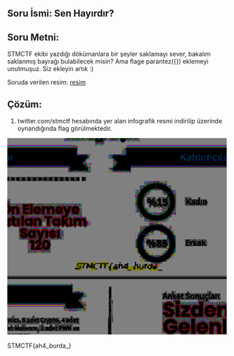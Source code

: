 ## Soru İsmi: Sen Hayırdır?

## Soru Metni: 

STMCTF ekibi yazdığı dökümanlara bir şeyler saklamayı sever, bakalım saklanmış bayrağı bulabilecek misin? Ama flage parantez({}) eklemeyi unutmuşuz. Siz ekleyin artık :)

Soruda verilen resim: [resim](https://twitter.com/StmCTF/status/1047142475272531969)

## Çözüm: 

1. twitter.com/stmctf hesabında yer alan infografik resmi indirilip üzerinde oynandığında flag
görülmektedir.

![Preview](s1.png)

STMCTF{ah4_burda_}


